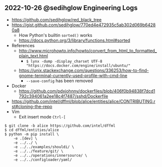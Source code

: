 ## 2022-10-26 @sedihglow Engineering Logs

- https://github.com/sedihglow/red_black_tree
- https://gist.github.com/sedihglow/770ed4e472935c5ab302d069b64280a8
  - How Python's builtin `sorted()` works
  - https://docs.python.org/3/library/functions.html#sorted
- References
  - http://www.microhowto.info/howto/convert_from_html_to_formatted_plain_text.html
    - `$ lynx -dump -display_charset UTF-8 "https://docs.docker.com/engine/install/ubuntu/"`
  - https://unix.stackexchange.com/questions/336253/how-to-find-gnome-terminal-currently-used-profile-with-cmd-line
    - `--save-config` has been removed
- Docker
  - https://github.com/pdxjohnny/dockerfiles/blob/406f0b94838f7dcd1792c394061a2ee18c4f7487/sshd/Dockerfile
- https://github.com/intel/dffml/blob/alice/entities/alice/CONTRIBUTING.rst#cloning-the-repo
- Vim
  - Exit insert mode `Ctrl-[`

```console
$ git clone -b alice https://github.com/intel/dffml
$ cd dffml/entities/alice
$ python -m pip install \
    -e .[dev] \
    -e ../../ \
    -e ../../examples/shouldi/ \
    -e ../../feature/git/ \
    -e ../../operations/innersource/ \
    -e ../../configloader/yaml/
```